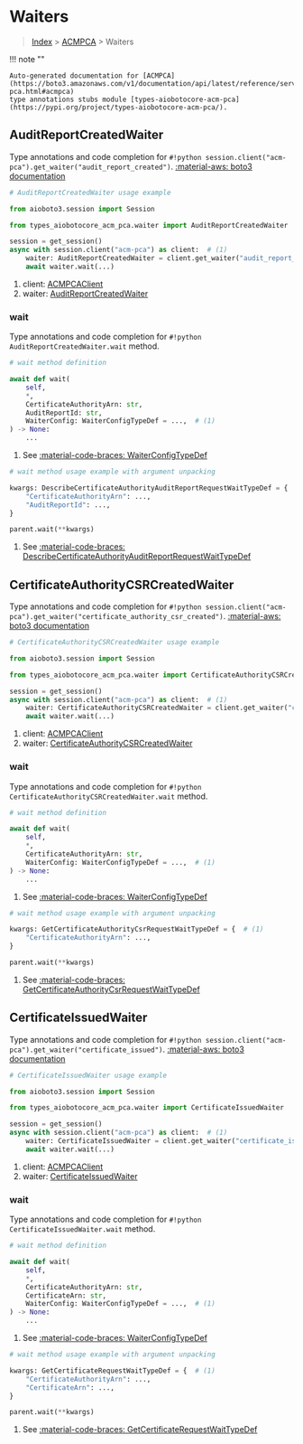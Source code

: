 # Waiters

> [Index](../README.md) > [ACMPCA](./README.md) > Waiters

!!! note ""

    Auto-generated documentation for [ACMPCA](https://boto3.amazonaws.com/v1/documentation/api/latest/reference/services/acm-pca.html#acmpca)
    type annotations stubs module [types-aiobotocore-acm-pca](https://pypi.org/project/types-aiobotocore-acm-pca/).

## AuditReportCreatedWaiter

Type annotations and code completion for `#!python session.client("acm-pca").get_waiter("audit_report_created")`.
[:material-aws: boto3 documentation](https://boto3.amazonaws.com/v1/documentation/api/latest/reference/services/acm-pca/waiter/AuditReportCreated.html#ACMPCA.Waiter.AuditReportCreated)

```python
# AuditReportCreatedWaiter usage example

from aioboto3.session import Session

from types_aiobotocore_acm_pca.waiter import AuditReportCreatedWaiter

session = get_session()
async with session.client("acm-pca") as client:  # (1)
    waiter: AuditReportCreatedWaiter = client.get_waiter("audit_report_created")  # (2)
    await waiter.wait(...)
```

1. client: [ACMPCAClient](./client.md)
2. waiter: [AuditReportCreatedWaiter](./waiters.md#auditreportcreatedwaiter)


### wait

Type annotations and code completion for `#!python AuditReportCreatedWaiter.wait` method.

```python
# wait method definition

await def wait(
    self,
    *,
    CertificateAuthorityArn: str,
    AuditReportId: str,
    WaiterConfig: WaiterConfigTypeDef = ...,  # (1)
) -> None:
    ...
```

1. See [:material-code-braces: WaiterConfigTypeDef](./type_defs.md#waiterconfigtypedef)


```python
# wait method usage example with argument unpacking

kwargs: DescribeCertificateAuthorityAuditReportRequestWaitTypeDef = {  # (1)
    "CertificateAuthorityArn": ...,
    "AuditReportId": ...,
}

parent.wait(**kwargs)
```

1. See [:material-code-braces: DescribeCertificateAuthorityAuditReportRequestWaitTypeDef](./type_defs.md#describecertificateauthorityauditreportrequestwaittypedef)
## CertificateAuthorityCSRCreatedWaiter

Type annotations and code completion for `#!python session.client("acm-pca").get_waiter("certificate_authority_csr_created")`.
[:material-aws: boto3 documentation](https://boto3.amazonaws.com/v1/documentation/api/latest/reference/services/acm-pca/waiter/CertificateAuthorityCSRCreated.html#ACMPCA.Waiter.CertificateAuthorityCSRCreated)

```python
# CertificateAuthorityCSRCreatedWaiter usage example

from aioboto3.session import Session

from types_aiobotocore_acm_pca.waiter import CertificateAuthorityCSRCreatedWaiter

session = get_session()
async with session.client("acm-pca") as client:  # (1)
    waiter: CertificateAuthorityCSRCreatedWaiter = client.get_waiter("certificate_authority_csr_created")  # (2)
    await waiter.wait(...)
```

1. client: [ACMPCAClient](./client.md)
2. waiter: [CertificateAuthorityCSRCreatedWaiter](./waiters.md#certificateauthoritycsrcreatedwaiter)


### wait

Type annotations and code completion for `#!python CertificateAuthorityCSRCreatedWaiter.wait` method.

```python
# wait method definition

await def wait(
    self,
    *,
    CertificateAuthorityArn: str,
    WaiterConfig: WaiterConfigTypeDef = ...,  # (1)
) -> None:
    ...
```

1. See [:material-code-braces: WaiterConfigTypeDef](./type_defs.md#waiterconfigtypedef)


```python
# wait method usage example with argument unpacking

kwargs: GetCertificateAuthorityCsrRequestWaitTypeDef = {  # (1)
    "CertificateAuthorityArn": ...,
}

parent.wait(**kwargs)
```

1. See [:material-code-braces: GetCertificateAuthorityCsrRequestWaitTypeDef](./type_defs.md#getcertificateauthoritycsrrequestwaittypedef)
## CertificateIssuedWaiter

Type annotations and code completion for `#!python session.client("acm-pca").get_waiter("certificate_issued")`.
[:material-aws: boto3 documentation](https://boto3.amazonaws.com/v1/documentation/api/latest/reference/services/acm-pca/waiter/CertificateIssued.html#ACMPCA.Waiter.CertificateIssued)

```python
# CertificateIssuedWaiter usage example

from aioboto3.session import Session

from types_aiobotocore_acm_pca.waiter import CertificateIssuedWaiter

session = get_session()
async with session.client("acm-pca") as client:  # (1)
    waiter: CertificateIssuedWaiter = client.get_waiter("certificate_issued")  # (2)
    await waiter.wait(...)
```

1. client: [ACMPCAClient](./client.md)
2. waiter: [CertificateIssuedWaiter](./waiters.md#certificateissuedwaiter)


### wait

Type annotations and code completion for `#!python CertificateIssuedWaiter.wait` method.

```python
# wait method definition

await def wait(
    self,
    *,
    CertificateAuthorityArn: str,
    CertificateArn: str,
    WaiterConfig: WaiterConfigTypeDef = ...,  # (1)
) -> None:
    ...
```

1. See [:material-code-braces: WaiterConfigTypeDef](./type_defs.md#waiterconfigtypedef)


```python
# wait method usage example with argument unpacking

kwargs: GetCertificateRequestWaitTypeDef = {  # (1)
    "CertificateAuthorityArn": ...,
    "CertificateArn": ...,
}

parent.wait(**kwargs)
```

1. See [:material-code-braces: GetCertificateRequestWaitTypeDef](./type_defs.md#getcertificaterequestwaittypedef)
